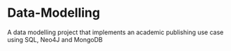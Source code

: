 # Data-Modelling
A data modelling project that implements an academic publishing use case using SQL, Neo4J and MongoDB
